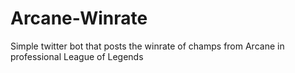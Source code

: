 # Arcane-Winrate
Simple twitter bot that posts the winrate of champs from Arcane in professional League of Legends
